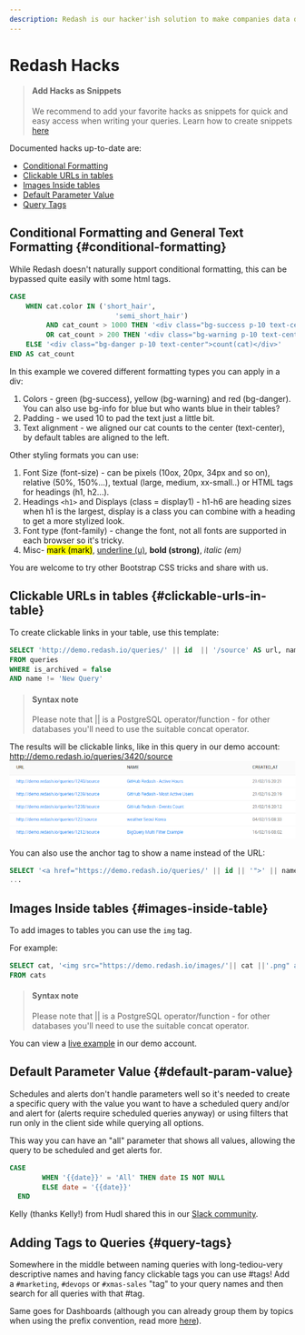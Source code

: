 ```yaml
---
description: Redash is our hacker'ish solution to make companies data driven - here are a few hacks that can help you make more out of your Redash.
---
```


# Redash Hacks

> #### Add Hacks as Snippets
>
> We recommend to add your favorite hacks as snippets for quick and easy access when writing your queries.
> Learn how to create snippets [here](../queries/writing_queries.md#query_snippets)

Documented hacks up-to-date are:
* [Conditional Formatting](#conditional-formatting)
* [Clickable URLs in tables](#clickable-urls-in-table)
* [Images Inside tables](#images-inside-table)
* [Default Parameter Value](#default-param-value)
* [Query Tags](#query-tags)

## Conditional Formatting and General Text Formatting {#conditional-formatting}

While Redash doesn't naturally support conditional formatting, this can be bypassed quite easily with some html tags.

```sql
CASE
    WHEN cat.color IN ('short_hair',
                          'semi_short_hair')
         AND cat_count > 1000 THEN '<div class="bg-success p-10 text-center">count(cat)</div>'
         OR cat_count > 200 THEN '<div class="bg-warning p-10 text-center">count(cat)</div>'
    ELSE '<div class="bg-danger p-10 text-center">count(cat)</div>'
END AS cat_count
```

In this example we covered different formatting types you can apply in a div:
1. Colors - green (bg-success), yellow (bg-warning) and red (bg-danger). You can also use bg-info for blue but who wants blue in their tables?
2. Padding - we used 10 to pad the text just a little bit.
3. Text alignment - we aligned our cat counts to the center (text-center), by default tables are aligned to the left.

Other styling formats you can use:
1. Font Size (font-size) - can be pixels (10ox, 20px, 34px and so on), relative (50%, 150%...), textual (large, medium, xx-small..) or HTML tags for headings (h1, h2...).
2. Headings ``<h1>`` and Displays (class = display1) - h1-h6 are heading sizes when h1 is the largest, display is a class you can combine with a heading to get a more stylized look.
3. Font type (font-family) - change the font, not all fonts are supported in each browser so it's tricky.
4. Misc- <mark>mark (mark)</mark>, <u>underline (u)</u>, <strong>bold (strong)</strong>, <em>italic (em)</em>

You are welcome to try other Bootstrap CSS tricks and share with us.

## Clickable URLs in tables {#clickable-urls-in-table}

To create clickable links in your table, use this template:
```sql
SELECT 'http://demo.redash.io/queries/' || id  || '/source' AS url, name, created_at
FROM queries
WHERE is_archived = false
AND name != 'New Query'
```
> #### Syntax note
>
> Please note that || is a PostgreSQL operator/function - for other databases you'll need to use the suitable concat operator.

The results will be clickable links, like in this query in our demo account: http://demo.redash.io/queries/3420/source
![](../assets/url_results.png)

You can also use the anchor tag to show a name instead of the URL:
```sql
SELECT '<a href="https://demo.redash.io/queries/' || id || '">' || name || '</a>' as name
...
```

## Images Inside tables {#images-inside-table}

To add images to tables you can use the `img` tag.

For example:
```sql
SELECT cat, '<img src="https://demo.redash.io/images/'|| cat ||'.png" alt="cat" width="'||20||'" height="20";>' AS image
FROM cats
```

> #### Syntax note
>
> Please note that || is a PostgreSQL operator/function - for other databases you'll need to use the suitable concat operator.

You can view a [live example](http://demo.redash.io/queries/1896/source#table) in our demo account.

## Default Parameter Value {#default-param-value}

Schedules and alerts don't handle parameters well so it's needed to create a specific query with the value you want to have a scheduled query and/or and alert for (alerts require scheduled queries anyway) or using filters that run only in the client side while querying all options.

This way you can have an "all" parameter that shows all values, allowing the query to be scheduled and get alerts for.

```sql
CASE
        WHEN '{{date}}' = 'All' THEN date IS NOT NULL
        ELSE date = '{{date}}'
  END
```
Kelly (thanks Kelly!) from Hudl shared this in our [Slack community](http://slack.redash.io).

## Adding Tags to Queries {#query-tags}

Somewhere in the middle between naming queries with long-tediou-very descriptive names and having fancy clickable tags you can use #tags! Add a `#marketing`, `#devops` or `#xmas-sales` "tag" to your query names and then search for all queries with that #tag.

Same goes for Dashboards (although you can already group them by topics when using the prefix convention, read more [here](../dashboards/dashboards.md#grouping_dashs)).
